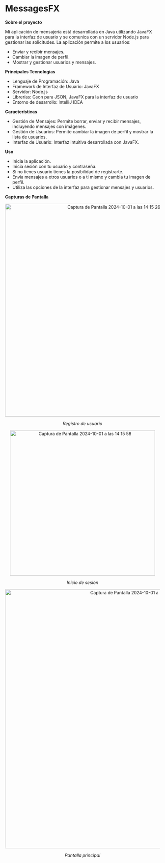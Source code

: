 # MessagesFX

__Sobre el proyecto__

Mi aplicación de mensajería está desarrollada en Java utilizando JavaFX para la interfaz de usuario y se comunica con un servidor Node.js para gestionar las solicitudes. La aplicación permite a los usuarios: 

- Enviar y recibir mensajes.
- Cambiar la imagen de perfil.
- Mostrar y gestionar usuarios y mensajes.

__Principales Tecnologías__

- Lenguaje de Programación: Java
- Framework de Interfaz de Usuario: JavaFX
- Servidor: Node.js
- Librerías: Gson para JSON, JavaFX para la interfaz de usuario
- Entorno de desarrollo: IntelliJ IDEA

__Características__

- Gestión de Mensajes: Permite borrar, enviar y recibir mensajes, incluyendo mensajes con imágenes.
- Gestión de Usuarios: Permite cambiar la imagen de perfil y mostrar la lista de usuarios.
- Interfaz de Usuario: Interfaz intuitiva desarrollada con JavaFX.

__Uso__

- Inicia la aplicación.
- Inicia sesión con tu usuario y contraseña.
- Si no tienes usuario tienes la posibilidad de registrarte.
- Envía mensajes a otros usuarios o a ti mismo y cambia tu imagen de perfil.
- Utiliza las opciones de la interfaz para gestionar mensajes y usuarios.

__Capturas de Pantalla__

<div align="center">
  <img width="692" alt="Captura de Pantalla 2024-10-01 a las 14 15 26" src="https://github.com/user-attachments/assets/0c9a60df-c40c-42dc-9edc-ce9abdd14dc9">
  <p><em>Registro de usuario</em></p>
</div>

<div align="center">
  <img width="472" alt="Captura de Pantalla 2024-10-01 a las 14 15 58" src="https://github.com/user-attachments/assets/d72702ec-cd60-482e-8632-982987dc4808">
  <p><em>Inicio de sesión</em></p>
</div>

<div align="center">
  <img width="842" alt="Captura de Pantalla 2024-10-01 a las 14 19 30" src="https://github.com/user-attachments/assets/5ba83d81-2380-4978-ab98-897ba53acacf">
  <p><em>Pantalla principal</em></p>
</div>
